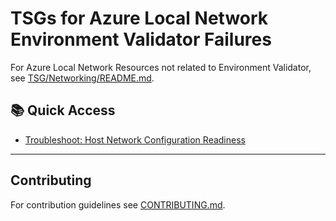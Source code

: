 # TSGs for Azure Local Network Environment Validator Failures

For Azure Local Network Resources not related to Environment Validator, see [TSG/Networking/README.md](../../Networking/README.md).

## 📚 Quick Access

- [Troubleshoot: Host Network Configuration Readiness](Troubleshoot-Network-Test-HostNetworkConfigurationReadiness.md)

---

## Contributing

For contribution guidelines see [CONTRIBUTING.md](CONTRIBUTING.md).